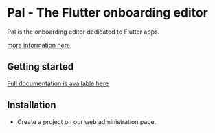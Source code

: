 
# Pal - The Flutter onboarding editor

[Pal logo]: ./example/assets/images/icon.jpg "Pal logo"
Pal is the onboarding editor dedicated to Flutter apps.



[more information here](http://pal-plugin.tech)

## Getting started
[Full documentation is available here](http://doc.pal-plugin.tech)

## Installation
- Create a project on our web administration page.
